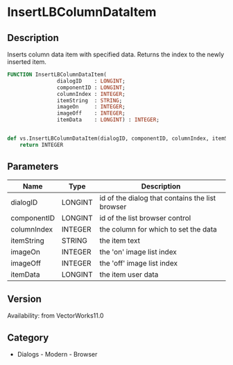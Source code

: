 # InsertLBColumnDataItem

## Description
Inserts column data item with specified data. Returns the index to the newly inserted item.

```pascal
FUNCTION InsertLBColumnDataItem(
				dialogID    : LONGINT;
				componentID : LONGINT;
				columnIndex : INTEGER;
				itemString  : STRING;
				imageOn     : INTEGER;
				imageOff    : INTEGER;
				itemData    : LONGINT) : INTEGER;
```

```python

def vs.InsertLBColumnDataItem(dialogID, componentID, columnIndex, itemString, imageOn, imageOff, itemData):
    return INTEGER
```

## Parameters
|Name|Type|Description|
|---|---|---|
|dialogID|LONGINT|id of the dialog that contains the list browser|
|componentID|LONGINT|id of the list browser control|
|columnIndex|INTEGER|the column for which to set the data|
|itemString|STRING|the item text|
|imageOn|INTEGER|the 'on' image list index|
|imageOff|INTEGER|the 'off' image list index|
|itemData|LONGINT|the item user data|

## Version
Availability: from VectorWorks11.0
## Category
* Dialogs - Modern - Browser

